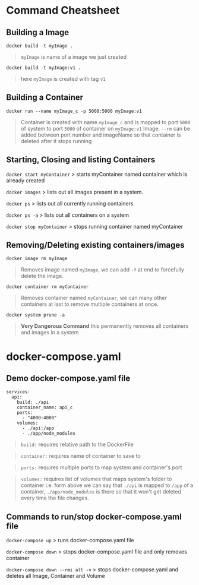 # Command Cheatsheet

## Building a Image

`docker build -t myImage .`

> `myImage` is name of a image we just created

`docker build -t myImage:v1 .`

> here `myImage` is created with tag `v1`

## Building a Container

`docker run --name myImage_c -p 5000:5000 myImage:v1`

> Container is created with name `myImage_c` and is mapped to port `5000` of system to port `5000` of container on `myImage:v1` Image. `--rm` can be added between port number and imageName so that container is deleted after it stops running

## Starting, Closing and listing Containers

`docker start myContainer` > starts myContainer named container which is already created

`docker images` > lists out all images present in a system.

`docker ps` > lists out all currently running containers

`docker ps -a` > lists out all containers on a system

`docker stop myContainer` > stops running container named myContainer

## Removing/Deleting existing containers/images

`docker image rm myImage`

> Removes image named `myImage`, we can add `-f` at end to forcefully delete the image.

`docker container rm myContainer`

> Removes container named `myContainer`, we can many other containers at last to remove multiple containers at once.

`docker system prune -a`

> **Very Dangerous Command** this permanently removes all containers and images in a system

# docker-compose.yaml

## Demo docker-compose.yaml file

```version: "3.8"
services:
  api:
    build: ./api
    container_name: api_c
    ports:
      - "4000:4000"
    volumes:
      - ./api:/app
      - ./app/node_modules
```

> `build:` requires relative path to the DockerFile

> `container:` requires name of container to save to

> `ports:` requires multiple ports to map system and container's port

> `volumes:` requires list of volumes that maps system's folder to container i.e. form above we can say that `./api` is mapped to `/app` of a container, `./app/node_modules` is there so that it won't get deleted every time the file changes.

## Commands to run/stop docker-compose.yaml file

`docker-compose up` > runs docker-compose.yaml file

`docker-compose down` > stops docker-compose.yaml file and only removes container

`docker-compose down --rmi all -v` > stops docker-compose.yaml and deletes all Image, Container and Volume

